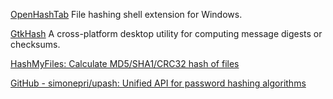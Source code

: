 
[OpenHashTab](https://github.com/namazso/OpenHashTab)
File hashing shell extension for Windows.

[GtkHash](https://github.com/tristanheaven/gtkhash)
A cross-platform desktop utility for computing message digests or checksums.

[HashMyFiles: Calculate MD5/SHA1/CRC32 hash of files](https://www.nirsoft.net/utils/hash_my_files.html)

[GitHub - simonepri/upash: Unified API for password hashing algorithms](https://github.com/simonepri/upash)
